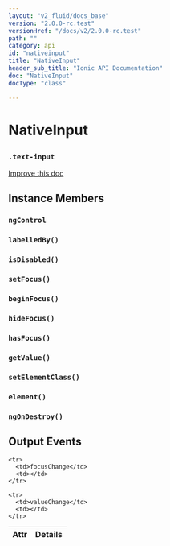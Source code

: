 ```yaml
---
layout: "v2_fluid/docs_base"
version: "2.0.0-rc.test"
versionHref: "/docs/v2/2.0.0-rc.test"
path: ""
category: api
id: "nativeinput"
title: "NativeInput"
header_sub_title: "Ionic API Documentation"
doc: "NativeInput"
docType: "class"

---
```










<h1 class="api-title">
<a class="anchor" name="native-input" href="#native-input"></a>

NativeInput
<h3><code>.text-input</code></h3>






</h1>

<a class="improve-v2-docs" href="http://github.com/driftyco/ionic/edit/master//src/components/input/native-input.ts#L4">
Improve this doc
</a>










<!-- @usage tag -->


<!-- @property tags -->



<!-- instance methods on the class -->

<h2><a class="anchor" name="instance-members" href="#instance-members"></a>Instance Members</h2>

<div id="ngControl"></div>

<h3>
<a class="anchor" name="ngControl" href="#ngControl"></a>
<code>ngControl</code>
  

</h3>












<div id="labelledBy"></div>

<h3>
<a class="anchor" name="labelledBy" href="#labelledBy"></a>
<code>labelledBy()</code>
  

</h3>












<div id="isDisabled"></div>

<h3>
<a class="anchor" name="isDisabled" href="#isDisabled"></a>
<code>isDisabled()</code>
  

</h3>












<div id="setFocus"></div>

<h3>
<a class="anchor" name="setFocus" href="#setFocus"></a>
<code>setFocus()</code>
  

</h3>












<div id="beginFocus"></div>

<h3>
<a class="anchor" name="beginFocus" href="#beginFocus"></a>
<code>beginFocus()</code>
  

</h3>












<div id="hideFocus"></div>

<h3>
<a class="anchor" name="hideFocus" href="#hideFocus"></a>
<code>hideFocus()</code>
  

</h3>












<div id="hasFocus"></div>

<h3>
<a class="anchor" name="hasFocus" href="#hasFocus"></a>
<code>hasFocus()</code>
  

</h3>












<div id="getValue"></div>

<h3>
<a class="anchor" name="getValue" href="#getValue"></a>
<code>getValue()</code>
  

</h3>












<div id="setElementClass"></div>

<h3>
<a class="anchor" name="setElementClass" href="#setElementClass"></a>
<code>setElementClass()</code>
  

</h3>












<div id="element"></div>

<h3>
<a class="anchor" name="element" href="#element"></a>
<code>element()</code>
  

</h3>












<div id="ngOnDestroy"></div>

<h3>
<a class="anchor" name="ngOnDestroy" href="#ngOnDestroy"></a>
<code>ngOnDestroy()</code>
  

</h3>











<!-- output events on the class -->
<h2><a class="anchor" name="output-events" href="#output-events"></a>Output Events</h2>
<table class="table param-table" style="margin:0;">
  <thead>
    <tr>
      <th>Attr</th>
      <th>Details</th>
    </tr>
  </thead>
  <tbody>
    
    <tr>
      <td>focusChange</td>
      <td></td>
    </tr>
    
    <tr>
      <td>valueChange</td>
      <td></td>
    </tr>
    
  </tbody>
</table>




<!-- related link --><!-- end content block -->


<!-- end body block -->

